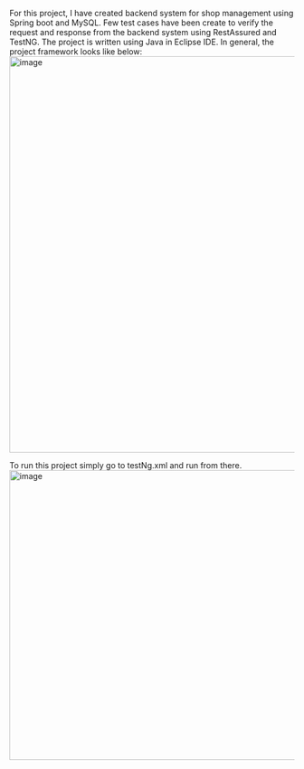 For this project, I have created backend system for shop management using Spring boot and MySQL. 
Few test cases have been create to verify the request and response from the backend system using RestAssured and TestNG. 
The project is written using Java in Eclipse IDE. In general, the project framework looks like below:
<img width="1032" height="700" alt="image" src="https://github.com/user-attachments/assets/67523c32-e583-45bb-afa1-f3c5567f4f2e" />

To run this project simply go to testNg.xml and run from there.
<img width="747" height="512" alt="image" src="https://github.com/user-attachments/assets/8eb1e70b-abbb-4276-8cb7-84a17594af52" />
